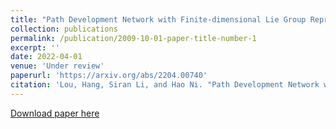 ```yaml
---
title: "Path Development Network with Finite-dimensional Lie Group Representation"
collection: publications
permalink: /publication/2009-10-01-paper-title-number-1
excerpt: ''
date: 2022-04-01
venue: 'Under review'
paperurl: 'https://arxiv.org/abs/2204.00740'
citation: 'Lou, Hang, Siran Li, and Hao Ni. "Path Development Network with Finite-dimensional Lie Group Representation." arXiv preprint arXiv:2204.00740 (2022)'
---
```


[Download paper here]('https://arxiv.org/abs/2204.00740')


